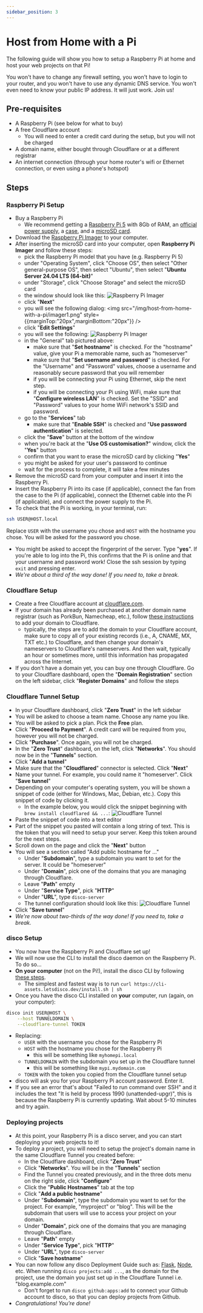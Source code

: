 ```yaml
---
sidebar_position: 3
---
```


# Host from Home with a Pi

The following guide will show you how to setup a Raspberry Pi at home and host your web projects on that Pi!

You won't have to change any firewall setting, you won't have to login to your router, and you won't have to use any dynamic DNS service. You won't even need to know your public IP address. It will just work. Join us!

## Pre-requisites

- A Raspberry Pi (see below for what to buy)
- A free Cloudflare account
  - You will need to enter a credit card during the setup, but you will not be charged
- A domain name, either bought through Cloudflare or at a different registrar
- An internet connection (through your home router's wifi or Ethernet connection, or even using a phone's hotspot)

## Steps

### Raspberry Pi Setup

- Buy a Raspberry Pi
  - We recommend getting a [Raspberry Pi 5](https://www.adafruit.com/product/5813) with 8Gb of RAM, an [official power supply](https://www.adafruit.com/product/5814), a [case](https://www.adafruit.com/product/5816), and a [microSD card](https://www.adafruit.com/product/1294).
- Download the [Raspberry Pi Imager](https://www.raspberrypi.org/software/) to your computer.
- After inserting the microSD card into your computer, open **Raspberry Pi Imager** and follow these steps:
  - pick the Raspberry Pi model that you have (e.g. Raspberry Pi 5)
  - under "Operating System", click "Choose OS", then select "Other general-purpose OS", then select "Ubuntu", then select "**Ubuntu Server 24.04 LTS (64-bit)**"
  - under "Storage", click "Choose Storage" and select the microSD card
  - the window should look like this:
    ![Raspberry Pi Imager](/img/host-from-home-with-a-pi/imager0.png)
  - click "**Next**"
  - you will see the following dialog:
    <img src="/img/host-from-home-with-a-pi/imager1.png" style={{marginTop:"20px",marginBottom:"20px"}} />
  - click "**Edit Settings**"
  - you will see the following:
    ![Raspberry Pi Imager](/img/host-from-home-with-a-pi/imager2.png)
  - in the "General" tab pictured above:
    - make sure that "**Set hostname**" is checked. For the "hostname" value, give your Pi a memorable name, such as "homeserver"
    - make sure that "**Set username and password**" is checked. For the "Username" and "Password" values, choose a username and reasonably secure password that you will remember
    - if you will be connecting your Pi using Ethernet, skip the next step.
    - if you will be connecting your Pi using WiFi, make sure that "**Configure wireless LAN**" is checked. Set the "SSID" and "Password" values to your home WiFi network's SSID and password.
  - go to the "**Services**" tab
    - make sure that "**Enable SSH**" is checked and "**Use password authentication**" is selected.
  - click the "**Save**" button at the bottom of the window
  - when you're back at the "**Use OS customisation?**" window, click the "**Yes**" button
  - confirm that you want to erase the microSD card by clicking "**Yes**"
  - you might be asked for your user's password to continue
  - wait for the process to complete, it will take a few minutes
- Remove the microSD card from your computer and insert it into the Raspberry Pi.
- Insert the Raspberry Pi into its case (if applicable), connect the fan from the case to the Pi (if applicable), connect the Ethernet cable into the Pi (if applicable), and connect the power supply to the Pi.
- To check that the Pi is working, in your terminal, run:

```bash
ssh USER@HOST.local
```

Replace `USER` with the username you chose and `HOST` with the hostname you chose. You will be asked for the password you chose.

- You might be asked to accept the fingerprint of the server. Type "**yes**". If you're able to log into the Pi, this confirms that the Pi is online and that your username and password work! Close the ssh session by typing `exit` and pressing enter.
- *We're about a third of the way done! If you need to, take a break.*

### Cloudflare Setup

- Create a free Cloudflare account at [cloudflare.com](https://cloudflare.com).
- If your domain has already been purchased at another domain name registrar (such as PorkBun, Namecheap, etc.), follow [these instructions](https://developers.cloudflare.com/fundamentals/setup/manage-domains/add-site/) to add your domain to Cloudflare.
  - typically, the steps are to add the domain to your Cloudflare account, make sure to copy all of your existing records (i.e., A, CNAME, MX, TXT etc.) to Cloudflare, and then change your domain's nameservers to Cloudflare's nameservers. And then wait, typically an hour or sometimes more, until this information has propagated across the Internet.
- If you don't have a domain yet, you can buy one through Cloudflare. Go to your Cloudflare dashboard, open the "**Domain Registration**" section on the left sidebar, click "**Register Domains**" and follow the steps

### Cloudflare Tunnel Setup

- In your Cloudflare dashboard, click "**Zero Trust**" in the left sidebar
- You will be asked to choose a team name. Choose any name you like.
- You will be asked to pick a plan. Pick the **Free** plan.
- Click "**Proceed to Payment**". A credit card will be required from you, however you will not be charged.
- Click "**Purchase**". Once again, you will not be charged.
- In the "**Zero Trust**" dashboard, on the left, click "**Networks**". You should now be in the "**Tunnels**" section.
- Click "**Add a tunnel**"
- Make sure that the "**Cloudflared**" connector is selected. Click "**Next**"
- Name your tunnel. For example, you could name it "homeserver". Click "**Save tunnel**"
- Depending on your computer's operating system, you will be shown a snippet of code (either for Windows, Mac, Debian, etc.). Copy this snippet of code by clicking it.
  - In the example below, you would click the snippet beginning with `brew install cloudflared && ...`:
    ![Cloudflare Tunnel](/img/host-from-home-with-a-pi/cloudflare-tunnel0.png)
- Paste the snippet of code into a text editor
- Part of the snippet you pasted will contain a long string of text. This is the token that you will need to setup your server. Keep this token around for the next steps.
- Scroll down on the page and click the "**Next**" button
- You will see a section called "Add public hostname for ..."
  - Under "**Subdomain**", type a subdomain you want to set for the server. It could be "homeserver"
  - Under "**Domain**", pick one of the domains that you are managing through Cloudflare.
  - Leave "**Path**" empty
  - Under "**Service Type**", pick "**HTTP**"
  - Under "**URL**", type `disco-server`
  - The tunnel configuration should look like this:
    ![Cloudflare Tunnel](/img/host-from-home-with-a-pi/cloudflare-tunnel1.png)
- Click "**Save tunnel**"
- *We're now about two-thirds of the way done! If you need to, take a break.*

### disco Setup

- You now have the Raspberry Pi and Cloudflare set up!
- We will now use the CLI to install the disco daemon on the Raspberry Pi. To do so...
- **On your computer** (not on the Pi!), install the disco CLI by following [these steps](/get-started/install-the-cli).
  - The simplest and fastest way is to run `curl https://cli-assets.letsdisco.dev/install.sh | sh`
- Once you have the disco CLI installed on **your** computer, run (again, on your computer):

```bash
disco init USER@HOST \
    --host TUNNELDOMAIN \
    --cloudflare-tunnel TOKEN
```

- Replacing:
  - `USER` with the username you chose for the Raspberry Pi
  - `HOST` with the hostname you chose for the Raspberry Pi
    - this will be something like `myhomepi.local`
  - `TUNNELDOMAIN` with the subdomain you set up in the Cloudflare tunnel
    - this will be something like `mypi.mydomain.com`
  - `TOKEN` with the token you copied from the Cloudflare tunnel setup
- disco will ask you for your Raspberry Pi account password. Enter it.
- If you see an error that's about "Failed to run command over SSH" and it includes the text "It is held by process 1990 (unattended-upgr)", this is because the Raspberry Pi is currently updating. Wait about 5-10 minutes and try again.

### Deploying projects

- At this point, your Raspberry Pi is a disco server, and you can start deploying your web projects to it!
- To deploy a project, you will need to setup the project's domain name in the same Cloudflare Tunnel you created before:
  - In the Cloudflare dashboard, click "**Zero Trust**"
  - Click "**Networks**". You will be in the "**Tunnels**" section
  - Find the Tunnel you created previously, and in the three dots menu on the right side, click "**Configure**"
  - Click the "**Public Hostnames**" tab at the top
  - Click "**Add a public hostname**"
  - Under "**Subdomain**", type the subdomain you want to set for the project. For example, "myproject" or "blog". This will be the subdomain that users will use to access your project on your domain.
  - Under "**Domain**", pick one of the domains that you are managing through Cloudflare.
  - Leave "**Path**" empty
  - Under "**Service Type**", pick "**HTTP**"
  - Under "**URL**", type `disco-server`
  - Click "**Save hostname**"
- You can now follow any disco Deployment Guide such as: [Flask](/deployment-guides/flask), [Node](/deployment-guides/node), etc. When running `disco projects:add ...`, as the domain for the project, use the domain you just set up in the Cloudflare Tunnel i.e. "blog.example.com"
  - Don't forget to run `disco github:apps:add` to connect your Github account to disco, so that you can deploy projects from Github.
- *Congratulations! You're done!*
